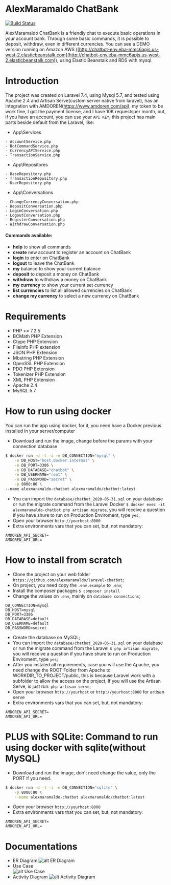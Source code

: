 # AlexMaramaldo ChatBank

[![Build Status](https://travis-ci.org/joemccann/dillinger.svg?branch=master)](http://chatbot-env.eba-mmc6apjs.us-west-2.elasticbeanstalk.com)

AlexMaramaldo ChatBank is a friendly chat to execute basic operations in your account bank. Through some basic commands, it is possible to deposit, withdraw, even in different currencies. You can see a DEMO version running on Amazon AWS ([http://chatbot-env.eba-mmc6apjs.us-west-2.elasticbeanstalk.com](http://chatbot-env.eba-mmc6apjs.us-west-2.elasticbeanstalk.com)), using Elastic Beanstalk and RDS with mysql.

# Introduction

The project was created on Laravel 7.4, using Mysql 5.7, and tested using Apache 2.4 and Artisan Serve(custom server native from laravel), has an integration with AMDOREN(https://www.amdoren.com/api), my token to be work fine, I got the payment license, and I have 10K requestsper month, but, if you have an account, you can use your `API KEY`, this project has main parts beside default from the Laravel, like:

-   App\Services

```
- AccountService.php
- BotCommandService.php
- CurrencyAPIService.php
- TransactionService.php
```

-   App\Repositores

```
- BaseRepository.php
- TransactionRepository.php
- UserRepository.php
```

-   App\Conversations

```
- ChangeCurrencyConversation.php
- DepositConversation.php
- LoginConversation.php
- LogoutConversation.php
- RegisterConversation.php
- WithdrawConversation.php

```

#### Commands available:

-   **help** to show all commands
-   **create** new account to register an account on ChatBank
-   **login** to enter on ChatBank
-   **logout** to leave the ChatBank
-   **my** balance to show your current balance
-   **deposit** to deposit a money on ChatBank
-   **withdraw** to withdraw a money on ChatBank
-   **my currency** to show your current set currency
-   **list currencies** to list all allowed currencies on ChatBank
-   **change my currency** to select a new currency on ChatBank

# Requirements

-   PHP >= 7.2.5
-   BCMath PHP Extension
-   Ctype PHP Extension
-   Fileinfo PHP extension
-   JSON PHP Extension
-   Mbstring PHP Extension
-   OpenSSL PHP Extension
-   PDO PHP Extension
-   Tokenizer PHP Extension
-   XML PHP Extension
-   Apache 2.4
-   MySQL 5.7

# How to run using docker

You can run the app using docker, for it, you need have a Docker previous installed in your server/computer

-   Download and run the image, change before the params with your connection database

```sh
$ docker run -d -t -i -e DB_CONNECTION="mysql" \
    -e DB_HOST='host.docker.internal' \
    -e DB_PORT=3306 \
    -e DB_DATABASE="chatbot" \
    -e DB_USERNAME="root" \
    -e DB_PASSWORD="secret" \
    -p 8000:80 \
--name alexmaramaldo-chatbot alexmaramaldo/chatbot:latest
```

-   You can import the `database/chatbot_2020-05-31.sql` on your database or run the migrate command from the Laravel Docker `$ docker exec -it alexmaramaldo-chatbot php artisan migrate`, you will receive a question if you have shure to run on Production Enviroment, type `yes`;
-   Open your browser `http://yourhost:8000`
-   Extra environments vars that you can set, but, not mandatory:

```
AMDOREN_API_SECRET=
AMDOREN_API_URL=
```

# How to install from scratch

-   Clone the project on your web folder `https://github.com/alexmaramaldo/laravel-chatbot`;
-   On project, you need copy the `.env.example` to `.env`;
-   Install the composer packages `$ composer install`
-   Change the values on `.env`, mainly on `database connections`;

```
DB_CONNECTION=mysql
DB_HOST=mysql
DB_PORT=3306
DB_DATABASE=default
DB_USERNAME=default
DB_PASSWORD=secret
```

-   Create the database on MySQL;
-   You can import the `database/chatbot_2020-05-31.sql` on your database or run the migrate command from the Laravel `$ php artisan migrate`, you will receive a question if you have shure to run on Production Enviroment, type `yes`;
-   After you instaled all requirements, case you will use the Apache, you need change the ROOT Folder from Apache to WORKDIR_TO_PROJECT/public, this is because Laravel work with a subfolder to allow the access on the project, If you will use the Artisan Serve, is just run: `php artisan serve`;
-   Open your browser `http://yourhost` or `http://yourhost:8000` for artisan serve
-   Extra environments vars that you can set, but, not mandatory:

```
AMDOREN_API_SECRET=
AMDOREN_API_URL=
```

# PLUS with SQLite: Command to run using docker with sqlite(without MySQL)

-   Download and run the image, don't need change the value, only the PORT if you need.

```sh
$ docker run -d -t -i -e DB_CONNECTION="sqlite" \
    -p 8000:80 \
    --name alexmaramaldo-chatbot alexmaramaldo/chatbot:latest
```

-   Open your browser `http://yourhost:8000`
-   Extra environments vars that you can set, but, not mandatory:

```
AMDOREN_API_SECRET=
AMDOREN_API_URL=
```

# Documentations

-   ER Diagram
    ![alt ER Diagram](http://osbox.com.br/alexmaramaldo-chatbot/ERChatbot.png)
-   Use Case  
    ![alt Use Case](http://osbox.com.br/alexmaramaldo-chatbot/UseCaseV1.png)
-   Activity Diagram
    ![alt Activity Diagram](http://osbox.com.br/alexmaramaldo-chatbot/ChatBotDiagram.png)
